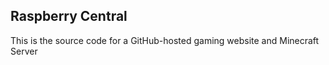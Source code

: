 ## Raspberry Central
This is the source code for a GitHub-hosted gaming website and Minecraft Server

